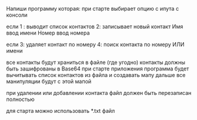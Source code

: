 Напиши программу которая:
при старте выбирает опцию с ипута с консоли

если 1 : выводит список контактов
2: записывает новый контакт
Имя
ввод имени
Номер
ввод номера

если 3: удаляет контакт по номеру
4: поиск контакта по номеру ИЛИ имени

все контакты будут храниться в файле (где угодно)
контакты должны быть зашифрованы в Base64
при старте приложения программа будет вычитывать список контактов из файла и создавать мапу
дальше все манипуляции будут с этой мапой

при удалении или добавлении контакта
файл должен быть перезаписан полностью



для старта можно использовать *.txt файл
